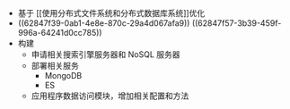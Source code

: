 - 基于 [[使用分布式文件系统和分布式数据库系统]]优化
- ((62847f39-0ab1-4e8e-870c-29a4d067afa9))
  ((62847f57-3b39-459f-996a-64241d0cc785))
- 构建
	- 申请相关搜索引擎服务器和 NoSQL 服务器
	- 部署相关服务
		- MongoDB
		- ES
	- 应用程序数据访问模块，增加相关配置和方法